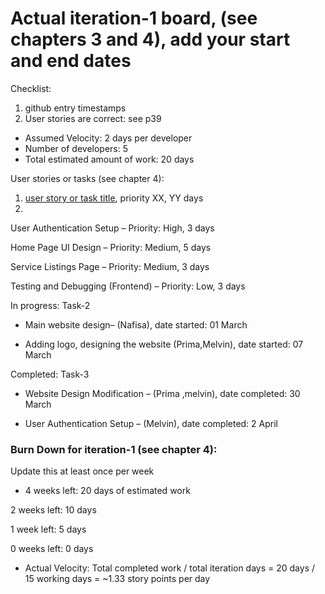 # Actual iteration-1 board, (see chapters 3 and 4), add your start and end dates 

Checklist: 
1. github entry timestamps
2. User stories are correct: see p39

* Assumed Velocity: 2 days per developer 
* Number of developers: 5
* Total estimated amount of work: 20 days

User stories or tasks (see chapter 4):
1. [user story or task title](https://trello.com/b/AJ2FSEC5/cp3407project), priority XX, YY days 
2. 
User Authentication Setup – Priority: High, 3 days

Home Page UI Design – Priority: Medium, 5 days

Service Listings Page – Priority: Medium, 3 days

Testing and Debugging (Frontend) – Priority: Low, 3 days

In progress:
Task-2 
* Main website design– (Nafisa), date started: 01 March

* Adding logo, designing the website  (Prima,Melvin), date started: 07 March

Completed:
Task-3 
* Website Design Modification – (Prima ,melvin), date completed: 30 March

* User Authentication Setup – (Melvin), date completed: 2 April

### Burn Down for iteration-1 (see chapter 4):
Update this at least once per week
* 4 weeks left: 20 days of estimated work

2 weeks left: 10 days

1 week left: 5 days

0 weeks left: 0 days


* Actual Velocity: Total completed work / total iteration days = 20 days / 15 working days = ~1.33 story points per day

